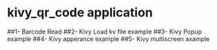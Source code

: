 # kivy_qr_code application
##1- Barcode Read
##2- Kivy Load kv file example
##3- Kivy Popup example
##4- Kivy apperance example
##5- Kivy multiscreen axample
